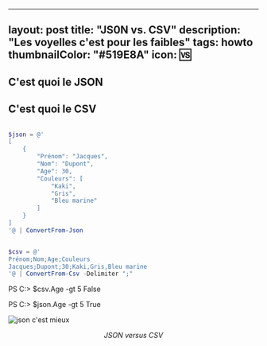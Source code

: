 
---
layout: post
title: "JS0N vs. CSV"
description: "Les voyelles c'est pour les faibles"
tags: howto
thumbnailColor: "#519E8A"
icon: 🆚
---

## C'est quoi le JSON

## C'est quoi le CSV

```powershell

$json = @'
[
    {
        "Prénom": "Jacques",
        "Nom": "Dupont",
        "Age": 30,
        "Couleurs": [
            "Kaki",
            "Gris",
            "Bleu marine"
        ]
    }
]
'@ | ConvertFrom-Json

```

```powershell

$csv = @'
Prénom;Nom;Age;Couleurs
Jacques;Dupont;30;Kaki,Gris,Bleu marine
'@ | ConvertFrom-Csv -Delimiter ";"

```

PS C:\> $csv.Age -gt 5
False

PS C:\> $json.Age -gt 5
True

![json c'est mieux](https://i.kym-cdn.com/entries/icons/original/000/023/194/cover1.jpg)

<div style="text-align: center">
  <i>JSON versus CSV</i>
</div>